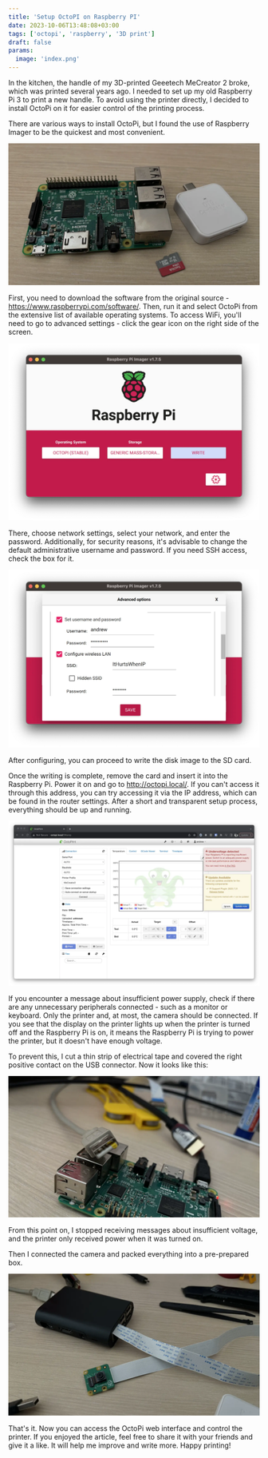 ```yaml
---
title: 'Setup OctoPI on Raspberry PI'
date: 2023-10-06T13:48:08+03:00
tags: ['octopi', 'raspberry', '3D print']
draft: false
params:
  image: 'index.png'
---
```


In the kitchen, the handle of my 3D-printed Geeetech MeCreator 2 broke, which was printed several years ago. I needed to
set up my old Raspberry Pi 3 to print a new handle. To avoid using the printer directly, I decided to install OctoPi on
it for easier control of the printing process.

There are various ways to install OctoPi, but I found the use of Raspberry Imager to be the quickest and most
convenient.

<!--more-->

![IMG_9649.webp](IMG_9649.webp)

First, you need to download the software from the original source - https://www.raspberrypi.com/software/. Then, run it
and select OctoPi from the extensive list of available operating systems. To access WiFi, you'll need to go to advanced
settings - click the gear icon on the right side of the screen.

![1.webp](2.webp)

There, choose network settings, select your network, and enter the password. Additionally, for security reasons, it's
advisable to change the default administrative username and password. If you need SSH access, check the box for it.

![2.webp](1.webp)

After configuring, you can proceed to write the disk image to the SD card.

Once the writing is complete, remove the card and insert it into the Raspberry Pi. Power it on and go to
http://octopi.local/. If you can't access it through this address, you can try accessing it via the IP address, which
can be found in the router settings. After a short and transparent setup process, everything should be up and running.

![3.webp](3.webp)

If you encounter a message about insufficient power supply, check if there are any unnecessary peripherals connected -
such as a monitor or keyboard. Only the printer and, at most, the camera should be connected. If you see that the
display on the printer lights up when the printer is turned off and the Raspberry Pi is on, it means the Raspberry Pi is
trying to power the printer, but it doesn't have enough voltage.

To prevent this, I cut a thin strip of electrical tape and covered the right positive contact on the USB connector. Now
it looks like this:

![IMG_9651.webp](IMG_9651.webp)

From this point on, I stopped receiving messages about insufficient voltage, and the printer only received power when it
was turned on.

Then I connected the camera and packed everything into a pre-prepared box.

![IMG_9653.webp](IMG_9653.webp)

That's it. Now you can access the OctoPi web interface and control the printer. If you enjoyed the article, feel free to
share it with your friends and give it a like. It will help me improve and write more. Happy printing!
